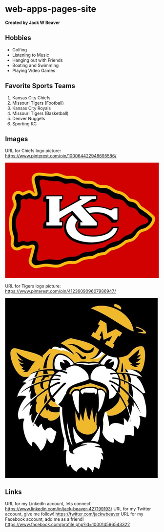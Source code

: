 # web-apps-pages-site
**Created by Jack W Beaver**

## Hobbies
* Golfing
* Listening to Music
* Hanging out with Friends
* Boating and Swimming
* Playing Video Games

## Favorite Sports Teams
1. Kansas City Chiefs
2. Missouri Tigers (Football)
3. Kansas City Royals
4. Missouri Tigers (Basketball)
5. Denver Nuggets
6. Sporting KC

## Images
URL for Chiefs logo picture: https://www.pinterest.com/pin/100064422948695586/

![Chiefs](Chiefs.jpg)

URL for Tigers logo picture: https://www.pinterest.com/pin/412360909607986947/

![TigersLogo](TigersLogo.jpg)

## Links
URL for my LinkedIn account, lets connect! https://www.linkedin.com/in/jack-beaver-427199193/
URL for my Twitter account, give me follow! https://twitter.com/jackwbeaver
URL for my Facebook account, add me as a friend! https://www.facebook.com/profile.php?id=100014596543322
